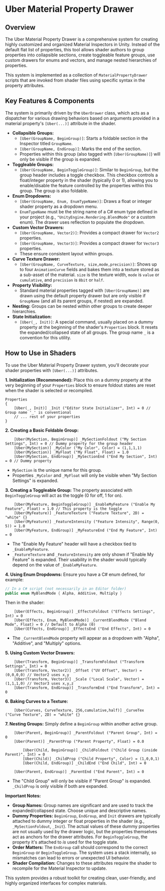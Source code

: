 # Uber Material Property Drawer

## Overview

The Uber Material Property Drawer is a comprehensive system for creating highly customized and organized Material Inspectors in Unity. Instead of the default flat list of properties, this tool allows shader authors to group properties into collapsible sections, create toggleable feature groups, use custom drawers for enums and vectors, and manage nested hierarchies of properties.

This system is implemented as a collection of `MaterialPropertyDrawer` scripts that are invoked from shader files using specific syntax in the property attributes.

## Key Features & Components

The system is primarily driven by the `UberDrawer` class, which acts as a dispatcher for various drawing behaviors based on arguments provided in a material property's `[Uber(...)]` attribute in the shader.

-   **Collapsible Groups:**
    -   `[Uber(GroupName, BeginGroup)]`: Starts a foldable section in the Inspector titled `GroupName`.
    -   `[Uber(GroupName, EndGroup)]`: Marks the end of the section.
    -   Properties within this group (also tagged with `[Uber(GroupName)]`) will only be visible if the group is expanded.
-   **Toggleable Groups:**
    -   `[Uber(GroupName, BeginToggleGroup)]`: Similar to `BeginGroup`, but the group header includes a toggle checkbox. This checkbox controls a float/integer property in the shader (typically 0 or 1), allowing you to enable/disable the feature controlled by the properties within this group. The group is also foldable.
-   **Enum Dropdowns:**
    -   `[Uber(GroupName, Enum, EnumTypeName)]`: Draws a float or integer shader property as a dropdown menu.
    -   `EnumTypeName` must be the string name of a C# enum type defined in your project (e.g., `"UnityEngine.Rendering.BlendMode"` or a custom enum). The drawer uses reflection to populate the dropdown.
-   **Custom Vector Drawers:**
    -   `[Uber(GroupName, Vector2)]`: Provides a compact drawer for `Vector2` properties.
    -   `[Uber(GroupName, Vector3)]`: Provides a compact drawer for `Vector3` properties.
    -   These ensure consistent layout within groups.
-   **Curve Texture Drawer:**
    -   `[Uber(GroupName, CurveTexture, size,mode,precision)]`: Shows up to four `AnimationCurve` fields and bakes them into a texture stored as a sub-asset of the material. `size` is the texture width, `mode` is `value` or `cumulative`, and `precision` is `8bit` or `half`.
-   **Property Visibility:**
    -   Standard material properties tagged with `[Uber(GroupName)]` are drawn using the default property drawer but are only visible if `GroupName` (and all its parent groups, if nested) are expanded.
-   **Nesting:** Groups can be nested within other groups to create deeper hierarchies.
-   **State Initialization:**
    -   `[Uber(_, Init)]`: A special command, usually placed on a dummy property at the beginning of the shader's `Properties` block. It resets the expanded/collapsed state of all groups. The group name `_` is a convention for this utility.

## How to Use in Shaders

To use the Uber Material Property Drawer system, you'll decorate your shader properties with `[Uber(...)]` attributes.

**1. Initialization (Recommended):**
Place this on a dummy property at the very beginning of your `Properties` block to ensure foldout states are reset when the shader is selected or recompiled.
```shaderlab
Properties
{
    [Uber(_, Init)] _Init ("Editor State Initializer", Int) = 0 // Group name '_' is conventional
    // ... rest of your properties
}
```

**2. Creating a Basic Foldable Group:**
```shaderlab
    [Uber(MySection, BeginGroup)] _MySectionFoldout ("My Section Settings", Int) = 0 // Dummy property for the group header
    [Uber(MySection)] _MyColor ("My Color", Color) = (1,1,1,1)
    [Uber(MySection)] _MyFloat ("My Float", Float) = 1.0
    [Uber(MySection, EndGroup)] _MySectionEnd ("End My Section", Int) = 0 // Dummy property
```
-   `MySection` is the unique name for this group.
-   Properties `_MyColor` and `_MyFloat` will only be visible when "My Section Settings" is expanded.

**3. Creating a Toggleable Group:**
The property associated with `BeginToggleGroup` will act as the toggle (0 for off, 1 for on).
```shaderlab
    [Uber(MyFeature, BeginToggleGroup)] _EnableMyFeature ("Enable My Feature", Float) = 1.0 // This property is the toggle
    [Uber(MyFeature)] _FeatureTexture ("Feature Texture", 2D) = "white" {}
    [Uber(MyFeature)] _FeatureIntensity ("Feature Intensity", Range(0, 5)) = 1.0
    [Uber(MyFeature, EndGroup)] _MyFeatureEnd ("End My Feature", Int) = 0
```
-   The "Enable My Feature" header will have a checkbox tied to `_EnableMyFeature`.
-   `_FeatureTexture` and `_FeatureIntensity` are only shown if "Enable My Feature" is expanded. Their usability in the shader would typically depend on the value of `_EnableMyFeature`.

**4. Using Enum Dropdowns:**
Ensure you have a C# enum defined, for example:
```csharp
// In a C# script (not necessarily in an Editor folder)
public enum MyBlendMode { Alpha, Additive, Multiply }
```
Then in the shader:
```shaderlab
    [Uber(Effects, BeginGroup)] _EffectsFoldout ("Effects Settings", Int) = 0
    [Uber(Effects, Enum, MyBlendMode)] _CurrentBlendMode ("Blend Mode", Float) = 0 // Default to Alpha (0)
    [Uber(Effects, EndGroup)] _EffectsEnd ("End Effects", Int) = 0
```
-   The `_CurrentBlendMode` property will appear as a dropdown with "Alpha", "Additive", and "Multiply" options.

**5. Using Custom Vector Drawers:**
```shaderlab
    [Uber(Transform, BeginGroup)] _TransformFoldout ("Transform Settings", Int) = 0
    [Uber(Transform, Vector2)] _Offset ("UV Offset", Vector) = (0,0,0,0) // Vector2 uses x,y
    [Uber(Transform, Vector3)] _Scale ("Local Scale", Vector) = (1,1,1,0) // Vector3 uses x,y,z
    [Uber(Transform, EndGroup)] _TransformEnd ("End Transform", Int) = 0
```

**6. Baking Curves to a Texture:**
```shaderlab
    [Uber(Curves, CurveTexture, 256,cumulative,half)] _CurveTex ("Curve Texture", 2D) = "white" {}
```

**7. Nesting Groups:**
Simply define a `BeginGroup` within another active group.
```shaderlab
    [Uber(Parent, BeginGroup)] _ParentFoldout ("Parent Group", Int) = 0
    [Uber(Parent)] _ParentProp ("Parent Property", Float) = 0.0

        [Uber(Child, BeginGroup)] _ChildFoldout ("Child Group (inside Parent)", Int) = 0
        [Uber(Child)] _ChildProp ("Child Property", Color) = (1,0,0,1)
        [Uber(Child, EndGroup)] _ChildEnd ("End Child", Int) = 0

    [Uber(Parent, EndGroup)] _ParentEnd ("End Parent", Int) = 0
```
-   The "Child Group" will only be visible if "Parent Group" is expanded. `_ChildProp` is only visible if both are expanded.

**Important Notes:**
-   **Group Names:** Group names are significant and are used to track the expanded/collapsed state. Choose unique and descriptive names.
-   **Dummy Properties:** `BeginGroup`, `EndGroup`, and `Init` drawers are typically attached to dummy integer or float properties in the shader (e.g., `_MySectionFoldout`, `_Init`). The actual values of these dummy properties are not usually used by the drawer logic, but the properties themselves act as anchors for the drawer attributes. For `BeginToggleGroup`, the property it's attached to *is* used for the toggle state.
-   **Order Matters:** The `EndGroup` call should correspond to the correct `BeginGroup` or `BeginToggleGroup`. The system uses a stack internally, so mismatches can lead to errors or unexpected UI behavior.
-   **Shader Compilation:** Changes to these attributes require the shader to recompile for the Material Inspector to update.

This system provides a robust toolkit for creating clean, user-friendly, and highly organized interfaces for complex materials.
